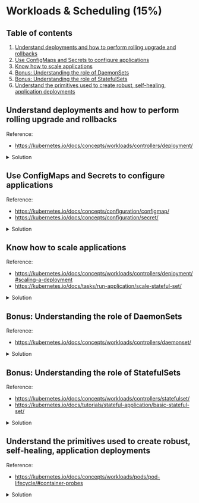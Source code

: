 # Workloads & Scheduling (15%)

## Table of contents
1. [Understand deployments and how to perform rolling upgrade and rollbacks](#understand-deployments-and-how-to-perform-rolling-upgrade-and-rollbacks)
1. [Use ConfigMaps and Secrets to configure applications](#use-configmaps-and-secrets-to-configure-applications)
1. [Know how to scale applications](#know-how-to-scale-applications)
1. [Bonus: Understanding the role of DaemonSets](#bonus-understanding-the-role-of-daemonsets)
1. [Bonus: Understanding the role of StatefulSets](#bonus-understanding-the-role-of-statefulsets)
1. [Understand the primitives used to create robust, self-healing, application deployments](#understand-the-primitives-used-to-create-robust-self-headling-application-deployments)

## Understand deployments and how to perform rolling upgrade and rollbacks
Reference: 
- https://kubernetes.io/docs/concepts/workloads/controllers/deployment/

<details>
<summary>Solution</summary>

A Deployment provides declarative updates for Pods and ReplicaSets.

You describe a desired state in a Deployment, and the Deployment Controller changes the actual state to the desired state at a controlled rate, providing the ability to perform rolling upgrades and rollbacks. When you define a Deployment, it creates a new ReplicaSets. Changes to a deployment, it will create a new ReplicaSets and gradually phase out the old one.

- To create a Deployment (nginx-deployment.yaml)
```yaml
apiVersion: apps/v1
kind: Deployment
metadata:
  name: nginx-deployment
  labels:
    app: nginx
spec:
  # Create three replicated Pods
  replicas: 3 
  # Defines how the Deployment finds which Pods to manage.
  selector: 
    matchLabels: 
      app: nginx
  # Defines the Pods that will be created as part of this Deployment
  # It folllows the same template as `kind: Pod`
  template:
    metadata:
      labels:
        app: nginx
    spec:
      containers:
      - name: nginx
        image: nginx:1.14.2
        ports:
        - containerPort: 80
```

- To check the Deployment rollout status, run:
```bash
kubectl rollout status deployment/nginx-deployment

# Output should be similar to:
# Waiting for deployment "nginx-deployment" rollout to finish: 2 of 3 updated replicas are available...
# deployment "nginx-deployment" successfully rolled out
```

- Because every change in a Deployment creates a ReplicaSet, you can get the list of ReplicaSets by executing:
```bash
# Or kubectl get rs
kubectl get replicaset

# Output should look like:
# NAME                         DESIRED   CURRENT   READY   AGE
# nginx-deployment-9456bbbf9   3         3         3       2m6s
```

> Notice that the name of the ReplicaSet is always formatted as `[DeploymentName]-[Random-String]`. The random string is randomly generated and uses the `pod-template-hash` as seed.
> ```bash
> kubectl get pods --show-labels
> 
> # The output should look like:
> # NAME                               READY   STATUS    RESTARTS   AGE   LABELS
> # nginx-deployment-9456bbbf9-5q77q   1/1     Running   0          15m   app=nginx,pod-template-hash=9456bbbf9
> # nginx-deployment-9456bbbf9-99cs6   1/1     Running   0          15m   app=nginx,pod-template-hash=9456bbbf9
> # nginx-deployment-9456bbbf9-dh94m   1/1     Running   0          15m   app=nginx,pod-template-hash=9456bbbf9
> ``` 

### Update a Deployment

One of the advantages of using a Deployment is that it controls rolling upgrades and rolling back changes. When we perform changes to a Deployment, it will create a new ReplicaSet, and gradually increasing the number of Pods replicas on the new one and simultaneously decreasing the Pod replicas on older ReplicasSets.

- To update a Deployment, there are several ways we can achieve that:
```bash
# Imperative command to update the image
kubectl set image deployment.v1.apps/nginx-deployment nginx=nginx:1.16.1

# Imperative command to update the number of replicas
kubectl scale --relpicas 5 deployment/nginx-deployment

# We could also update `nginx-deployment.yaml` using vim and update the Deployment definition 
# Note that only changes to .spec.template will trigger a new ReplicaSet
vim nginx-deployment.yaml
kubectl apply -f nginx-deployment.yaml

# It's also possible to directly update the .spec.template using kubectl
kubectl edit deployment nginx-deployment.yaml
```

- Check the rollout status:
```bash
kubectl rollout status deployment/nginx-deployment

# Output similar to:
# deployment "nginx-deployment" successfully rolled out
```

- We can get additional details about the rollout:
```bash
kubectl get deployment nginx-deployment

# Output should look like:
# NAME               READY   UP-TO-DATE   AVAILABLE   AGE
# nginx-deployment   3/3     3            3           18h

# We can check the ReplicaSet (it should have an old and a new)
kubectl get rs

# Output:
# NAME                         DESIRED   CURRENT   READY   AGE
# nginx-deployment-9456bbbf9   0         0         0       18h
# nginx-deployment-ff6655784   3         3         3       20s

# Notice the ReplicaSet random string into the Pods name.
kubectl get pods

# Output:
# NAME                               READY   STATUS    RESTARTS   AGE
# nginx-deployment-ff6655784-9mpt9   1/1     Running   0          7m1s
# nginx-deployment-ff6655784-mxtk8   1/1     Running   0          7m19s
# nginx-deployment-ff6655784-wkhft   1/1     Running   0          7m10s
```

- To get detailed view and history of actions performed to the Deployment:
```bash
kubectl describe deployment nginx-deployment

# Output:
# Name:                   nginx-deployment
# Namespace:              default
# CreationTimestamp:      Sun, 05 Jun 2022 04:59:33 +0000
# Labels:                 app=nginx
# Annotations:            deployment.kubernetes.io/revision: 2
# Selector:               app=nginx
# Replicas:               3 desired | 3 updated | 3 total | 3 available | 0 unavailable
# StrategyType:           RollingUpdate
# MinReadySeconds:        0
# RollingUpdateStrategy:  25% max unavailable, 25% max surge
# Pod Template:
#   Labels:  app=nginx
#   Containers:
#    nginx:
#     Image:        nginx:1.16.1
#     Port:         80/TCP
#     Host Port:    0/TCP
#     Environment:  <none>
#     Mounts:       <none>
#   Volumes:        <none>
# Conditions:
#   Type           Status  Reason
#   ----           ------  ------
#   Available      True    MinimumReplicasAvailable
#   Progressing    True    NewReplicaSetAvailable
# OldReplicaSets:  <none>
# NewReplicaSet:   nginx-deployment-ff6655784 (3/3 replicas created)
# Events:
#   Type    Reason             Age   From                   Message
#   ----    ------             ----  ----                   -------
#   Normal  ScalingReplicaSet  11m   deployment-controller  Scaled up replica set nginx-deployment-ff6655784 to 1
#   Normal  ScalingReplicaSet  11m   deployment-controller  Scaled down replica set nginx-deployment-9456bbbf9 to 2
#   Normal  ScalingReplicaSet  11m   deployment-controller  Scaled up replica set nginx-deployment-ff6655784 to 2
#   Normal  ScalingReplicaSet  10m   deployment-controller  Scaled down replica set nginx-deployment-9456bbbf9 to 1
#   Normal  ScalingReplicaSet  10m   deployment-controller  Scaled up replica set nginx-deployment-ff6655784 to 3
#   Normal  ScalingReplicaSet  10m   deployment-controller  Scaled down replica set nginx-deployment-9456bbbf9 to 0
```

### Rollback a Deployment

If the Deployment is not working as expected, you can perform a rollback of the Deployment to a previous revision.

- We can check the change history of the Deployment:
```bash
kubectl rollout history deployment/nginx-deployment

# Output
# REVISION  CHANGE-CAUSE
# 1         <none>
# 2         <none>
```

> Note that the CHANGE-CAUSE field is set to `<none>`. 
> When performing changes to Deployment, it will only get recorded if using --record flag on the command, here are some examples:
> ```bash
> kubectl set image deployment.v1.apps/nginx-deployment nginx=nginx:1.16.1 --record
> 
> kubectl apply -f nginx-deployment.yaml --record
> ```
> **Additional note**: the `--record` flag is being deprecated. The alternative is annotating as mentioned below. 
> 
> It's also possible to have a custom message by adding an annotation into the Deployment
> ```bash
> kubectl annotate deployment/nginx-deployment kubernetes.io/change-cause="image updated to 1.16.1"
> 
> # Output
> # REVISION  CHANGE-CAUSE
> # 1         <none>
> # 2         image updated to 1.16.1
> ```

- To get details from a specific version of Deployment rollout history:
```bash
kubectl rollout history deployment/nginx-deployment --revision=2

# Output
# deployment.apps/nginx-deployment with revision #2
# Pod Template:
#   Labels:       app=nginx
#         pod-template-hash=ff6655784
#   Annotations:  kubernetes.io/change-cause: image updated to 1.16.1
#   Containers:
#    nginx:
#     Image:      nginx:1.16.1
#     Port:       80/TCP
#     Host Port:  0/TCP
#     Environment:        <none>
#     Mounts:     <none>
#   Volumes:      <none>
```

- Suppose that you made a typo while updating the Deployment:
```bash
# Notice the version is incorrect.
kubectl set image deployment/nginx-deployment nginx=nginx:1.161 --record
```

- The rollout should get stuck. You can verify it by checking the rollout status:
```bash
kubectl rollout status deployment/nginx-deployment

# Output:
# Waiting for rollout to finish: 1 out of 3 new replicas have been updated...
```

- We can check the ReplicaSet status:
```bash
kubectl get rs

# Output
# NAME                          DESIRED   CURRENT   READY   AGE
# nginx-deployment-5b4685b9bd   1         1         0       12m
# nginx-deployment-9456bbbf9    0         0         0       19h
# nginx-deployment-ff6655784    3         3         3       56m

# We can check the Pods. Notice the STATUS of the Pods
kubectl get pods

# Output
# NAME                                READY   STATUS             RESTARTS   AGE
# nginx-deployment-5b4685b9bd-kdqtp   0/1     ImagePullBackOff   0          16m
# nginx-deployment-ff6655784-9mpt9    1/1     Running            0          59m
# nginx-deployment-ff6655784-mxtk8    1/1     Running            0          60m
# nginx-deployment-ff6655784-wkhft    1/1     Running            0          59m
```

- We can perform a rollback of the Deployment. First, let's check the history:
```bash
kubectl rollout history deployment/nginx-deployment

# Output
# REVISION  CHANGE-CAUSE
# 1         <none>
# 2         image updated to 1.16.1
# 3         kubectl set image deployment/nginx-deployment nginx=nginx:1.161 --record=true
```

- We can now rollback the changes to the previous Deployment revision. There are multiple ways of doing it:
```bash
# Rollback to the previous revision
kubectl rollout undo deployment/nginx-deployment

# Rollback by specifying the revision number. 
kubectl rollout undo deployment/nginx-deployment --to-revision=2

# Output:
# deployment.apps/nginx-deployment rolled back
```
</details>

## Use ConfigMaps and Secrets to configure applications
Reference: 
- https://kubernetes.io/docs/concepts/configuration/configmap/
- https://kubernetes.io/docs/concepts/configuration/secret/

<details>
<summary>Solution</summary>

The ConfigMap is an API object that lets you store configuration for other objects to use (such as Pod).  
Unlike most Kubernetes objects that have a `spec`, a ConfigMap has `data` and `binaryData` fields.

### Create a ConfigMap (sample-configmap.yaml)

```yaml
apiVersion: v1
kind: ConfigMap
metadata:
  name: sample-configmap
data:
  # property-like keys; each key maps to a simple value
  player_initial_lives: "3"
  ui_properties_file_name: "user-interface.properties"

  # file-like keys
  game.properties: |
    enemy.types=aliens,monsters
    player.maximum-lives=5    
  user-interface.properties: |
    color.good=purple
    color.bad=yellow
    allow.textmode=true   
```
### Consume a ConfigMap inside a Pod definition

There are four different ways that we can use a ConfigMap to configure a container inside a Pod:
1. Inside a container command and args
1. Environment Variables for a container
1. Add a file in a read-only volume, for a application to read
1. Write code to run inside the Pod that uses the Kubernetes API to read a ConfigMap

The fourth method means additional work to add code into the application to consume Kubernetes API, but this technique allows you it would allow you to consume ConfigMap from different namespaces.

- Create a Pod and reference the `ConfigMap`:
```yaml
apiVersion: v1
kind: Pod
metadata:
  name: sample-pod-configmap
spec:
  containers:
    - name: demo
      image: alpine
      # command: ["sleep", "3600"]
      command: ['sh', '-c', 'while true; do echo "PLAYER_INITIAL_LIVES: $PLAYER_INITIAL_LIVES"; sleep 3600; done']
      env:
        # Define the environment variable
        - name: PLAYER_INITIAL_LIVES
          valueFrom:
            configMapKeyRef:
              name: sample-configmap 
              key: player_initial_lives
        - name: UI_PROPERTIES_FILE_NAME
          valueFrom:
            configMapKeyRef:
              name: sample-configmap
              key: ui_properties_file_name
      volumeMounts:
      - name: config
        mountPath: "/config"
        readOnly: true
  volumes:
    # You set volumes at the Pod level, then mount them into containers inside that Pod
    - name: config
      configMap:
        # Provide the name of the ConfigMap you want to mount.
        name: sample-configmap
        # An array of keys from the ConfigMap to create as files
        items:
        - key: "game.properties"
          path: "game.properties"
        - key: "user-interface.properties"
          path: "user-interface.properties"
```

- Once the Pod is running, we can verify the ConfigMap usage inside it:
```bash
# We can check the value of the environment variable by get the logs from the Pod.
# It should output the value for the environment variable PLAYER_INITIAL_LIVES
kubectl logs sample-pod-configmap

# Output: 
# PLAYER_INITIAL_LIVES: 3

# To verify the ConfigMap being mapped as a volume, we can open the container and 
# run a `ls` and check it's contents
kubectl exec sample-pod-configmap -- ls /config

# Output:
# game.properties
# user-interface.properties

kubectl exec sample-pod-configmap -- cat /config/game.properties

# Output:
# enemy.types=aliens,monsters
# player.maximum-lives=5
```

### Create a Secret (sample-secret.yaml)

Similar to `ConfigMap`, `Secret` also has two properties to store values: `data` and `stringData`. The difference is that values for `data` needs to be base64 encoded, and `stringData` accepts arbitrary strings as values. Internally, it all gets merged into `data`.

```bash
cat <<EOF | kubectl apply -f -
apiVersion: v1
kind: Secret
metadata:
  name: sample-secret
type: Opaque
data:
  password: $(echo -n "test" | base64 -w0)
  username: $(echo -n "tiago" | base64 -w0)
stringData:
  foo: bar
EOF
```

- You can check the `Secret` contents:
```bash
kubectl get secret sample-secret -o yaml

# Output:
# apiVersion: v1
# data:
#   foo: YmFy
#   password: dGVzdA==
#   username: dGlhZ28=
# kind: Secret
# metadata:
# ...
```

> Note that the `stringData` key `foo` was merged into `data` and converted into base64.

- Create a Pod and reference the `Secret` (sample-pod-secret.yaml):
```yaml
apiVersion: v1
kind: Pod
metadata:
  name: sample-pod-secret
spec:
  containers:
    - name: demo
      image: alpine
      command: ['sh', '-c', 'while true; do echo "SECRET_FOO: $SECRET_FOO"; sleep 3600; done']
      env:
      - name: SECRET_FOO
        valueFrom:
          secretKeyRef:
            name: sample-secret
            key: foo
            optional: false # This means that the secret MUST exists, and include the key named `foo`
      volumeMounts:
      - name: secrets
        mountPath: '/etc/secrets'
  volumes:
  - name: secrets
    secret:
      secretName: sample-secret
```

- Similar to ConfigMap, it's possible to check the Secret being used on the Pod:
```bash
# We can check the value of the environment variable by get the logs from the Pod.
kubectl logs sample-pod-secret

# Output: 
# SECRET_FOO: bar

# To verify the Secret being mapped as a volume, we can open the container and 
# run a `ls` and check it's contents
kubectl exec sample-pod-secret -- ls /etc/secrets

# Output:
# game.properties
# user-interface.properties

kubectl exec sample-pod-secret -- cat /etc/secrets/username

# Output:
# tiago

```
</details>

## Know how to scale applications
Reference: 
- https://kubernetes.io/docs/concepts/workloads/controllers/deployment/#scaling-a-deployment
- https://kubernetes.io/docs/tasks/run-application/scale-stateful-set/

<details>
<summary>Solution</summary>

To scale applications in Kubernetes, you just need to define how many replicas you need, and Kubernetes does the rest for you.

- You can scale it using declarative or imperative commands:
```bash
# Declarative scaling:
# Update the `replicas` field with the new value
vim nginx-deployment.yaml

# Apply the changes using kubectl
kubectl apply -f nginx-deployment.yaml
# Output:
# deployment.apps/nginx-deployment configured

# You can also edit the deployment directly using kubectl edit
kubectl edit deployment nginx-deployment
# Output:
# deployment.apps/nginx-deployment edited

# Imperative scaling:
kubectl scale deployment nginx-deployment --replicas 5
# Output:
# deployment.apps/nginx-deployment scaled
```

The same way we scale Deployments, it will also work for:
- StatefulSets
- ReplicaSets (not being controlled by a Deployment) 
</details>

## Bonus: Understanding the role of DaemonSets
Reference: 
- https://kubernetes.io/docs/concepts/workloads/controllers/daemonset/

<details>
<summary>Solution</summary>

DaemonSet ensures that all (or some) Nodes run a copy of a Pod. As nodes are added to the cluster, Pods are added to the new nodes. When nodes are removed, the Pods are also removed.

Some typical uses of a DaemonSet are:
- Running a cluster storage daemon on every node.
- Running a log collection daemon on every node.
- Running a node monitoring daemon on every node.

> Note that if some CNI plugins also use DaemonSets to enable networking on all nodes of the cluster.
> If you are using the default flannel configuration, you should see a DaemonSet being used:
> ```bash
> kubectl get daemonset -n kube-system
> 
> # Output:
> # NAME              DESIRED   CURRENT   READY   UP-TO-DATE   AVAILABLE   NODE SELECTOR            AGE
> # kube-flannel-ds   5         5         5       5            5           <none>                   29d
> # kube-proxy        5         5         5       5            5           kubernetes.io/os=linux   29d
> ```

- Create a DaemonSet (sample-daemonset.yaml)
```yaml
apiVersion: apps/v1
kind: DaemonSet
metadata:
  name: fluentd-elasticsearch
  namespace: kube-system
  labels:
    k8s-app: fluentd-logging
spec:
  selector:
    matchLabels:
      name: fluentd-elasticsearch
  template:
    metadata:
      labels:
        name: fluentd-elasticsearch
    spec:
      tolerations:
      # these tolerations are to have the daemonset runnable on control plane nodes
      # remove them if your control plane nodes should not run pods
      - key: node-role.kubernetes.io/control-plane
        operator: Exists
        effect: NoSchedule
      - key: node-role.kubernetes.io/master
        operator: Exists
        effect: NoSchedule
      containers:
      - name: fluentd-elasticsearch
        image: quay.io/fluentd_elasticsearch/fluentd:v2.5.2
        resources:
          limits:
            memory: 200Mi
          requests:
            cpu: 100m
            memory: 200Mi
        volumeMounts:
        - name: varlog
          mountPath: /var/log
        - name: varlibdockercontainers
          mountPath: /var/lib/docker/containers
          readOnly: true
      terminationGracePeriodSeconds: 30
      volumes:
      - name: varlog
        hostPath:
          path: /var/log
      - name: varlibdockercontainers
        hostPath:
          path: /var/lib/docker/containers
```

- Run `kubectl create` to apply create the resource:
```bash
kubectl create -f sample-daemonset.yaml

# Output:
# daemonset.apps/fluentd-elasticsearch created

# We can see the `fluentd-elasticsearch` DaemonSet running
kubectl get daemonset -n kube-system

# Output
# NAME                    DESIRED   CURRENT   READY   UP-TO-DATE   AVAILABLE   NODE SELECTOR            AGE
# fluentd-elasticsearch   5         5         5       5            5           <none>                   84s
# kube-flannel-ds         5         5         5       5            5           <none>                   29d
# kube-proxy              5         5         5       5            5           kubernetes.io/os=linux   29d

# We can also check the Pods running for each node
kubectl get pods -n kube-system -o wide

# Output:
# NAME                                  READY   STATUS    RESTARTS       AGE     IP             NODE            NOMINATED NODE   READINESS GATES
# ...
# fluentd-elasticsearch-lvvt8             1/1     Running   0              2m48s   10.244.0.27    k8s-control     <none>           <none>
# fluentd-elasticsearch-6wmtd             1/1     Running   0              2m48s   10.244.1.3     k8s-control-2   <none>           <none>
# fluentd-elasticsearch-xd245             1/1     Running   0              2m48s   10.244.4.3     k8s-control-3   <none>           <none>
# fluentd-elasticsearch-xs67t             1/1     Running   0              2m48s   10.244.2.51    k8s-worker1     <none>           <none>
# fluentd-elasticsearch-hjm7g             1/1     Running   0              2m48s   10.244.3.52    k8s-worker2     <none>           <none>
# ...
```

</details>

## Bonus: Understanding the role of StatefulSets
Reference: 
- https://kubernetes.io/docs/concepts/workloads/controllers/statefulset/
- https://kubernetes.io/docs/tutorials/stateful-application/basic-stateful-set/

<details>
<summary>Solution</summary>

StatefulSets are useful to be able to scale stateful applications. 

> StatefulSets require a Headless Service to be responsible for the network identity of the Pods. The service needs to be created beforehand.

- Create a StatefulSet (sample-statefulset.yaml)
```yaml
apiVersion: v1
kind: PersistentVolume
metadata:
  name: statefulset-pv-1
spec:
  capacity:
    storage: 100Mi
  accessModes:
    - ReadWriteOnce
  hostPath:
    path: "/data/pv-1"
  persistentVolumeReclaimPolicy: Recycle
---
apiVersion: v1
kind: PersistentVolume
metadata:
  name: statefulset-pv-2
spec:
  capacity:
    storage: 100Mi
  accessModes:
    - ReadWriteOnce
  hostPath:
    path: "/data/pv-2"
  persistentVolumeReclaimPolicy: Recycle
---
apiVersion: v1
kind: PersistentVolume
metadata:
  name: statefulset-pv-3
spec:
  capacity:
    storage: 100Mi
  accessModes:
    - ReadWriteOnce
  hostPath:
    path: "/data/pv-3"
  persistentVolumeReclaimPolicy: Recycle
---
apiVersion: v1
kind: Service
metadata:
  name: nginx-service
  labels:
    app: statefulset-service
spec:
  ports:
  - port: 80
    name: web
  clusterIP: None
  selector:
    app: nginx
---
apiVersion: apps/v1
kind: StatefulSet
metadata:
  name: sample-statefulset
  labels:
    app: statefulset
spec:
  replicas: 3
  serviceName: nginx-service
  selector:
    matchLabels:
      app: nginx
  minReadySeconds: 10
  template:
    metadata:
      labels:
        app: nginx
    spec:
      terminationGracePeriodSeconds: 10
      containers:
      - name: nginx
        image: nginx
        ports:
        - containerPort: 80
          name: web
        volumeMounts:
        - name: www
          mountPath: /usr/share/nginx/html
  volumeClaimTemplates:
  - metadata:
      name: www
    spec:
      accessModes: ["ReadWriteOnce"]
      resources:
        requests:
          storage: 100Mi
```

> The manifest above define 3 PersistentVolumes manually because our cluster is not configured to use dynamic provisioning. 
> Because the the StatefulSet define a `volumeClaimTemplate`, it requires a PersistentVolume to exist, otherwise it won't create the Pods.

- We can check the Kubernetes resources created as part of the StatefulSet
```bash
# Notice the Pod names are created have a ordinal index (1, 2, 3, N)
kubectl get pods

# Output:
# NAME                   READY   STATUS    RESTARTS   AGE
# sample-statefulset-0   1/1     Running   0          112s
# sample-statefulset-1   1/1     Running   0          98s
# sample-statefulset-2   1/1     Running   0          78s

# Each Pod also created it's own PersistentVolumeClaim
kubectl get pvc

# Output
# NAME                       STATUS   VOLUME             CAPACITY   ACCESS MODES   STORAGECLASS   AGE
# www-sample-statefulset-0   Bound    statefulset-pv-1   100Mi      RWO                           20h
# www-sample-statefulset-1   Bound    statefulset-pv-3   100Mi      RWO                           20h
# www-sample-statefulset-2   Bound    statefulset-pv-2   100Mi      RWO                           20h
```

- StatefulSet also creates stable network identifiers
```bash
# Lets run a busybox container and run nslookup to check the DNS entries available
kubectl run -i --tty --image busybox:1.28 dns-test --restart=Never --rm

# Output:
#  # nslookup nginx-service
# Server:    10.96.0.10
# Address 1: 10.96.0.10 kube-dns.kube-system.svc.cluster.local
# 
# Name:      nginx-service
# Address 1: 10.244.2.59 sample-statefulset-1.nginx-service.default.svc.cluster.local
# Address 2: 10.244.3.68 sample-statefulset-0.nginx-service.default.svc.cluster.local
# Address 3: 10.244.3.69 sample-statefulset-2.nginx-service.default.svc.cluster.local
```

</details>

## Understand the primitives used to create robust, self-healing, application deployments
Reference: 
- https://kubernetes.io/docs/concepts/workloads/pods/pod-lifecycle/#container-probes

<details>
<summary>Solution</summary>

</details>